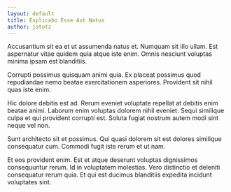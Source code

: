 ```yaml
---
layout: default
title: Explicabo Esse Aut Natus
author: jstotz
---
```


Accusantium sit ea et ut assumenda natus et. Numquam sit illo ullam. Est aspernatur vitae quidem quia atque iste enim. Omnis nesciunt voluptas minima ipsam est blanditiis.

Corrupti possimus quisquam animi quia. Ex placeat possimus quod repudiandae nemo beatae exercitationem asperiores. Provident sit nihil quas iste enim.

Hic dolore debitis est ad. Rerum eveniet voluptate repellat at debitis enim beatae animi. Laborum enim voluptas dolorem nihil eveniet. Sequi similique culpa et qui provident corrupti est. Soluta fugiat nostrum autem modi sint neque vel non.

Sunt architecto sit et possimus. Qui quasi dolorem sit est dolores similique consequatur cum. Commodi fugit iste rerum et ut nam.

Et eos provident enim. Est et atque deserunt voluptas dignissimos consequuntur rerum. Id in voluptatem molestias. Vero distinctio et deleniti consequatur rerum quia. Et qui est ducimus blanditiis expedita incidunt voluptates sint.

